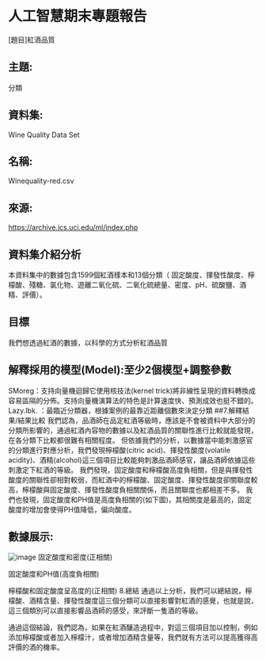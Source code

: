 # 人工智慧期末專題報告
[題目]紅酒品質
## 主題:
分類
## 資料集: 	
Wine Quality Data Set

## 名稱:
Winequality-red.csv

## 來源: 
https://archive.ics.uci.edu/ml/index.php

## 資料集介紹分析
本資料集中的數據包含1599個紅酒樣本和13個分類（ 固定酸度、揮發性酸度、檸檬酸、殘糖、氯化物、遊離二氧化硫、二氧化硫總量、密度、pH、硫酸鹽、酒精、評價）。

## 目標
我們想透過紅酒的數據，以科學的方式分析紅酒品質

## 解釋採用的模型(Model):至少2個模型+調整參數
SMoreg：支持向量機迴歸它使用核技法(kernel trick)將非線性呈現的資料轉換成容易區隔的分佈。支持向量機演算法的特色是計算速度快、預測成效也挺不錯的。
Lazy.Ibk. ：最臨近分類器，根據案例的最靠近距離個數來決定分類
##7.解釋結果/結果比較
我們認為，品酒師在品定紅酒等級時，應該是不會被資料中大部分的分類所影響的，通過紅酒內容物的數據以及紅酒品質的關聯性進行比較就能發現，在各分類下比較都很難有相關程度。
但依據我們的分析，以數據當中能刺激感官的分類進行對應分析，我們發現檸檬酸(citric acid)、揮發性酸度(volatile acidity)、酒精(alcohol)這三個項目比較能夠刺激品酒師感官，讓品酒師依據這些刺激定下紅酒的等級。
我們發現，固定酸度和檸檬酸高度負相關，但是與揮發性酸度的關聯性卻相對較弱，而紅酒中的檸檬酸、固定酸度、揮發性酸度卻關聯度較高，檸檬酸與固定酸度、揮發性酸度負相關關係，而且關聯度也都相差不多。
我們也發現，固定酸度和PH值是高度負相關的(如下圖)，其相關度是最高的，固定酸度的增加會使得PH值降低，偏向酸度。

## 數據展示:
 ![image](https://github.com/kenny1208/weka/assets/79733494/f7f5fb04-6856-4861-a524-f5ad74b9299f)
固定酸度和密度(正相關)
 
固定酸度和PH值(高度負相關)
 
檸檬酸和固定酸度呈高度的(正相關)
8.總結
通過以上分析，我們可以總結說，檸檬酸、酒精含量、揮發性酸度這三個分類可以直接影響對紅酒的感覺，也就是說，這三個類別可以直接影響品酒師的感受，來評斷一隻酒的等級。

通過這個結論，我們認為，如果在紅酒釀造過程中，對這三個項目加以控制，例如添加檸檬酸或者加入檸檬汁，或者增加酒精含量等，我們就有方法可以提高獲得高評價的酒的機率。 
